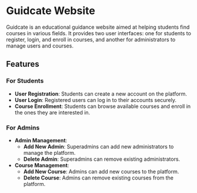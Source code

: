 # Guidcate Website

Guidcate is an educational guidance website aimed at helping students find courses in various fields. It provides two user interfaces: one for students to register, login, and enroll in courses, and another for administrators to manage users and courses.

## Features

### For Students
- **User Registration**: Students can create a new account on the platform.
- **User Login**: Registered users can log in to their accounts securely.
- **Course Enrollment**: Students can browse available courses and enroll in the ones they are interested in.

### For Admins
- **Admin Management**:
  - **Add New Admin**: Superadmins can add new administrators to manage the platform.
  - **Delete Admin**: Superadmins can remove existing administrators.
- **Course Management**:
  - **Add New Course**: Admins can add new courses to the platform.
  - **Delete Course**: Admins can remove existing courses from the platform.
